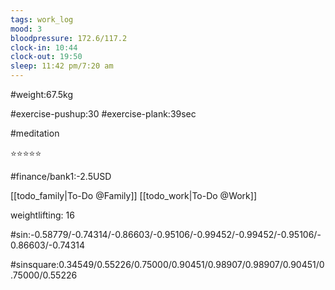 ```yaml
---
tags: work_log
mood: 3
bloodpressure: 172.6/117.2
clock-in: 10:44
clock-out: 19:50
sleep: 11:42 pm/7:20 am
---
```


#weight:67.5kg

#exercise-pushup:30
#exercise-plank:39sec

#meditation

⭐⭐⭐⭐⭐

#finance/bank1:-2.5USD

[[todo_family|To-Do @Family]]
[[todo_work|To-Do @Work]]


weightlifting: 16

#sin:-0.58779/-0.74314/-0.86603/-0.95106/-0.99452/-0.99452/-0.95106/-0.86603/-0.74314

#sinsquare:0.34549/0.55226/0.75000/0.90451/0.98907/0.98907/0.90451/0.75000/0.55226


